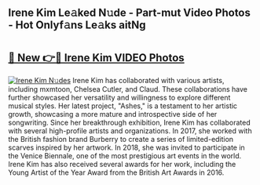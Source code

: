 ## Irene Kim Le𝚊ked N𝚞de - Part-mut Video Photos - Hot Onlyf𝚊ns Le𝚊ks aitNg

# <h2><a href="http://ac38313.deff.icu/?id=Irene+Kim">🔗 New 👉🔴 Irene Kim VIDEO Photos</a></h2>

[![Irene Kim N𝚞des](https://i.imgur.com/rIISA9y.gif)](http://ac38313.deff.icu/?id=Irene+Kim)
Irene Kim has collaborated with various artists, including mxmtoon, Chelsea Cutler, and Claud. These collaborations have further showcased her versatility and willingness to explore different musical styles. Her latest project, "Ashes," is a testament to her artistic growth, showcasing a more mature and introspective side of her songwriting. Since her breakthrough exhibition, Irene Kim has collaborated with several high-profile artists and organizations. In 2017, she worked with the British fashion brand Burberry to create a series of limited-edition scarves inspired by her artwork. In 2018, she was invited to participate in the Venice Biennale, one of the most prestigious art events in the world. Irene Kim has also received several awards for her work, including the Young Artist of the Year Award from the British Art Awards in 2016.
